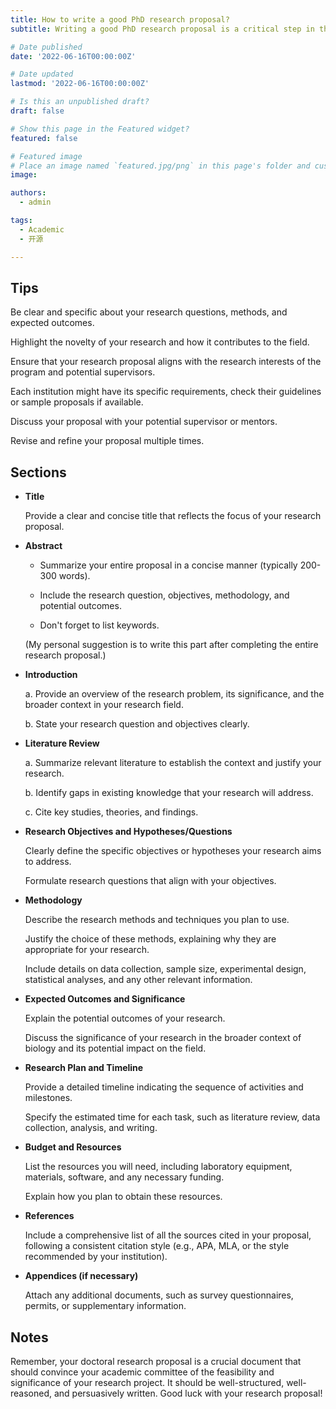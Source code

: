 ```yaml
---
title: How to write a good PhD research proposal?
subtitle: Writing a good PhD research proposal is a critical step in the process of pursuing PhD. Here is a step-by-step guide I have compiled on how to write a comprehensive research proposal, hoping it can help applicants in need.

# Date published
date: '2022-06-16T00:00:00Z'

# Date updated
lastmod: '2022-06-16T00:00:00Z'

# Is this an unpublished draft?
draft: false

# Show this page in the Featured widget?
featured: false

# Featured image
# Place an image named `featured.jpg/png` in this page's folder and customize its options here.
image:

authors:
  - admin

tags:
  - Academic
  - 开源

---
```


## Tips

Be clear and specific about your research questions, methods, and expected outcomes.

Highlight the novelty of your research and how it contributes to the field.

Ensure that your research proposal aligns with the research interests of the program and potential supervisors.

Each institution might have its specific requirements, check their guidelines or sample proposals if available.

Discuss your proposal with your potential supervisor or mentors.

Revise and refine your proposal multiple times. 

## Sections

- **Title**

  Provide a clear and concise title that reflects the focus of your research proposal.
  
- **Abstract**
  
  * Summarize your entire proposal in a concise manner (typically 200-300 words).
  
  * Include the research question, objectives, methodology, and potential outcomes.
  
  * Don't forget to list keywords.
  
  (My personal suggestion is to write this part after completing the entire research proposal.)

- **Introduction**
  
  a. Provide an overview of the research problem, its significance, and the broader context in your research field.

  b. State your research question and objectives clearly.

- **Literature Review**

  a. Summarize relevant literature to establish the context and justify your research.

  b. Identify gaps in existing knowledge that your research will address.

  c. Cite key studies, theories, and findings.

- **Research Objectives and Hypotheses/Questions**
  
  Clearly define the specific objectives or hypotheses your research aims to address.
  
  Formulate research questions that align with your objectives.

- **Methodology**
  
  Describe the research methods and techniques you plan to use.
  
  Justify the choice of these methods, explaining why they are appropriate for your research.
  
  Include details on data collection, sample size, experimental design, statistical analyses, and any other relevant information.
  
- **Expected Outcomes and Significance**
  
  Explain the potential outcomes of your research.
  
  Discuss the significance of your research in the broader context of biology and its potential impact on the field.

- **Research Plan and Timeline** 
  
  Provide a detailed timeline indicating the sequence of activities and milestones.
  
  Specify the estimated time for each task, such as literature review, data collection, analysis, and writing.
  
- **Budget and Resources**
  
  List the resources you will need, including laboratory equipment, materials, software, and any necessary funding.

  Explain how you plan to obtain these resources.
  
- **References**
  
  Include a comprehensive list of all the sources cited in your proposal, following a consistent citation style (e.g., APA, MLA, or the style recommended by your institution).

- **Appendices (if necessary)**
  
  Attach any additional documents, such as survey questionnaires, permits, or supplementary information.
  
## Notes
Remember, your doctoral research proposal is a crucial document that should convince your academic committee of the feasibility and significance of your research project. It should be well-structured, well-reasoned, and persuasively written. Good luck with your research proposal!
